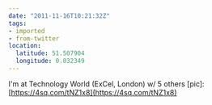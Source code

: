 ```yaml
---
date: "2011-11-16T10:21:32Z"
tags:
- imported
- from-twitter
location:
  latitude: 51.507904
  longitude: 0.032349
---
```

I'm at Technology World \(ExCel, London) w/ 5 others \[pic\]: [https://4sq.com/tNZ1x8](https://4sq.com/tNZ1x8)

